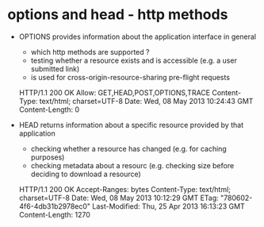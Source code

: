 # options and head - http methods

- OPTIONS provides information about the application interface in general 
  - which http methods are supported ? 
  - testing whether a resource exists and is accessible (e.g. a user submitted link)
  - is used for cross-origin-resource-sharing pre-flight requests


  HTTP/1.1 200 OK
  Allow: GET,HEAD,POST,OPTIONS,TRACE
  Content-Type: text/html; charset=UTF-8
  Date: Wed, 08 May 2013 10:24:43 GMT
  Content-Length: 0

- HEAD returns information about a specific resource provided by that application
  - checking whether a resource has changed (e.g. for caching purposes)
  - checking metadata about a resourc (e.g. checking size before deciding to 
    download a resource)

  HTTP/1.1 200 OK
  Accept-Ranges: bytes
  Content-Type: text/html; charset=UTF-8
  Date: Wed, 08 May 2013 10:12:29 GMT
  ETag: "780602-4f6-4db31b2978ec0"
  Last-Modified: Thu, 25 Apr 2013 16:13:23 GMT
  Content-Length: 1270

